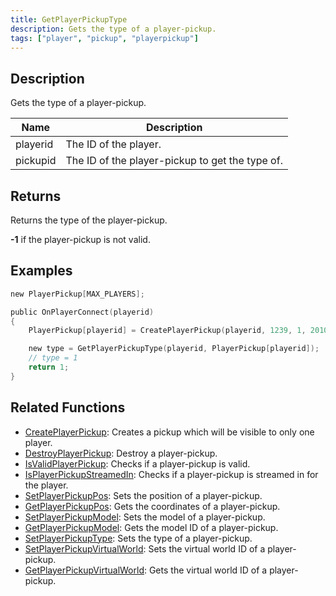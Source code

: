 ```yaml
---
title: GetPlayerPickupType
description: Gets the type of a player-pickup.
tags: ["player", "pickup", "playerpickup"]
---
```


<VersionWarn version='omp v1.1.0.2612' />

## Description

Gets the type of a player-pickup.

| Name     | Description                                     |
|----------|-------------------------------------------------|
| playerid | The ID of the player.                           |
| pickupid | The ID of the player-pickup to get the type of. |

## Returns

Returns the type of the player-pickup.

**-1** if the player-pickup is not valid.

## Examples

```c
new PlayerPickup[MAX_PLAYERS];

public OnPlayerConnect(playerid)
{
    PlayerPickup[playerid] = CreatePlayerPickup(playerid, 1239, 1, 2010.0979, 1222.0642, 10.8206, -1);

    new type = GetPlayerPickupType(playerid, PlayerPickup[playerid]);
    // type = 1
    return 1;
}
```

## Related Functions

- [CreatePlayerPickup](CreatePlayerPickup): Creates a pickup which will be visible to only one player.
- [DestroyPlayerPickup](DestroyPlayerPickup): Destroy a player-pickup.
- [IsValidPlayerPickup](IsValidPlayerPickup): Checks if a player-pickup is valid.
- [IsPlayerPickupStreamedIn](IsPlayerPickupStreamedIn): Checks if a player-pickup is streamed in for the player.
- [SetPlayerPickupPos](SetPlayerPickupPos): Sets the position of a player-pickup.
- [GetPlayerPickupPos](GetPlayerPickupPos): Gets the coordinates of a player-pickup.
- [SetPlayerPickupModel](SetPlayerPickupModel): Sets the model of a player-pickup.
- [GetPlayerPickupModel](GetPlayerPickupModel): Gets the model ID of a player-pickup.
- [SetPlayerPickupType](SetPlayerPickupType): Sets the type of a player-pickup.
- [SetPlayerPickupVirtualWorld](SetPlayerPickupVirtualWorld): Sets the virtual world ID of a player-pickup.
- [GetPlayerPickupVirtualWorld](GetPlayerPickupVirtualWorld): Gets the virtual world ID of a player-pickup.
